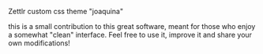 Zettlr custom css theme "joaquina" 

this is a small contribution to this great software, meant for those who enjoy a somewhat "clean" interface. 
Feel free to use it, improve it and share your own modifications!
